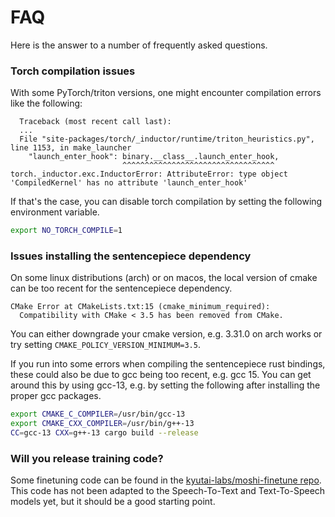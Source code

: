 # FAQ

Here is the answer to a number of frequently asked questions.

### Torch compilation issues

With some PyTorch/triton versions, one might encounter compilation errors
like the following:
```
  Traceback (most recent call last):
  ...
  File "site-packages/torch/_inductor/runtime/triton_heuristics.py", line 1153, in make_launcher
    "launch_enter_hook": binary.__class__.launch_enter_hook,
                         ^^^^^^^^^^^^^^^^^^^^^^^^^^^^^^^^^^
torch._inductor.exc.InductorError: AttributeError: type object 'CompiledKernel' has no attribute 'launch_enter_hook'
```

If that's the case, you can disable torch compilation by setting the following
environment variable.
```bash
export NO_TORCH_COMPILE=1
```

### Issues installing the sentencepiece dependency

On some linux distributions (arch) or on macos, the local version of cmake can
be too recent for the sentencepiece dependency.

```
CMake Error at CMakeLists.txt:15 (cmake_minimum_required):
  Compatibility with CMake < 3.5 has been removed from CMake.
```

You can either downgrade your cmake version, e.g. 3.31.0 on arch works or try
setting `CMAKE_POLICY_VERSION_MINIMUM=3.5`.

If you run into some errors when compiling the sentencepiece rust bindings,
these could also be due to gcc being too recent, e.g. gcc 15. You can get
around this by using gcc-13, e.g. by setting the following after installing
the proper gcc packages.
```bash
export CMAKE_C_COMPILER=/usr/bin/gcc-13
export CMAKE_CXX_COMPILER=/usr/bin/g++-13 
CC=gcc-13 CXX=g++-13 cargo build --release
```

### Will you release training code?

Some finetuning code can be found in the [kyutai-labs/moshi-finetune repo](https://github.com/kyutai-labs/moshi-finetune).
This code has not been adapted to the Speech-To-Text and Text-To-Speech models
yet, but it should be a good starting point.


